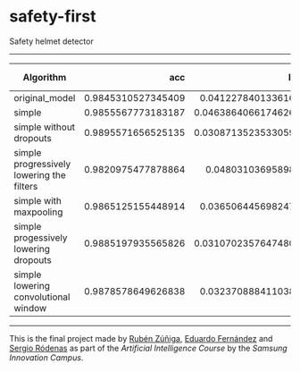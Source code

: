# safety-first
Safety helmet detector

---

| Algorithm      |     acc  |     loss | value acc | value loss | precision | val precision |       lr | n epoch | train time |
|----------------|---------:|---------:|----------:|-----------:|----------:|--------------:|---------:|--------:|-----------:|
| original_model | 0.9845310527345409 | 0.04122784013361626 |  0.9831274696018385 |   0.047301947386530395 |  0.9801888595456663 |      0.9815318454866824 | 0.00039581523615988374 |      23 |   311.96240425109863 |     |
| simple | 0.9855567773183187 | 0.046386406617462635 |  0.9796969691912333 |   0.06331467519221616 |  0.9833989938100179 |      0.9852965712547302 | 0.0007500000356230885 |      15 |   180.3516206741333 |     |
| simple without dropouts | 0.9895571656525135 | 0.030871352353305914 |  0.9813210181891918 |   0.059098931065035866 |  0.9869661182165146 |      0.977112639695406 | 0.0006718750319123501 |      16 |   194.35341596603394 |     |
| simple progressively lowering the filters | 0.9820975477878864 | 0.0480310369589884 |  0.9770104885101318 |   0.06529259832356658 |  0.9775708088508019 |      0.9777655280553378 | 0.0005961538744696344 |      13 |   157.03987216949463 |     |
| simple with maxpooling | 0.9865125155448914 | 0.03650644569824707 | 0.98720454454422 | 0.04074789407055571 | 0.982229516506195 | 0.9863523221015931 | 0.00032665001548593865 | 25 | 292.4101209640503 |  |
| simple progessively lowering dropouts | 0.9885197935565826 | 0.031070235764748017 |  0.9854288812606565 |   0.03940862193772676 |  0.9854566589478524 |      0.9867270012055674 | 0.00024383065653138704 |      31 |   339.49901819229126 |     |
| simple lowering convolutional window| 0.9878578649626838 | 0.03237088841103831 |  0.9824179311593374 |   0.05647375165535043 |  0.9845794836680094 |      0.9855819973680708 | 0.0004930555789744378 |      18 |   257.29084849357605 |     |

 
---
This is the final project made by [Rubén Zúñiga](https://github.com/yezarou), [Eduardo Fernández](https://github.com/EduFdezSoy) and [Sergio Ródenas](https://github.com/sergiorodenas) as part of the *Artificial Intelligence Course* by the *Samsung Innovation Campus*.  
